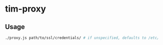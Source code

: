 # tim-proxy

## Usage

```bash
./proxy.js path/to/ssl/credentials/ # if unspecified, defaults to /etc/letsencrypt/live/tradle.io/
```
